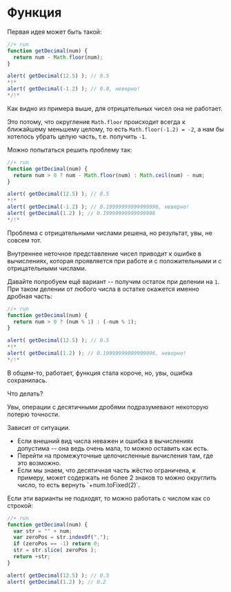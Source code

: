 # Функция

Первая идея может быть такой:

```js
//+ run
function getDecimal(num) {
  return num - Math.floor(num);
}

alert( getDecimal(12.5) ); // 0.5
*!*
alert( getDecimal(-1.2) ); // 0.8, неверно!
*/!*
```

Как видно из примера выше, для отрицательных чисел она не работает. 

Это потому, что округление `Math.floor` происходит всегда к ближайшему меньшему целому, то есть `Math.floor(-1.2) = -2`, а нам бы хотелось убрать целую часть, т.е. получить `-1`.

Можно попытаться решить проблему так:

```js
//+ run
function getDecimal(num) {
  return num > 0 ? num - Math.floor(num) : Math.ceil(num) - num;
}

alert( getDecimal(12.5) ); // 0.5
*!*
alert( getDecimal(-1.2) ); // 0.19999999999999996, неверно!
alert( getDecimal(1.2) ); // 0.19999999999999996
*/!*
```

Проблема с отрицательными числами решена, но результат, увы, не совсем тот.

Внутреннее неточное представление чисел приводит к ошибке в вычислениях, которая проявляется при работе и с положительными и с отрицательными числами.

Давайте попробуем ещё вариант -- получим остаток при делении на `1`. При таком делении от любого числа в остатке окажется именно дробная часть:

```js
//+ run
function getDecimal(num) {
  return num > 0 ? (num % 1) : (-num % 1);
}

alert( getDecimal(12.5) ); // 0.5
*!*
alert( getDecimal(1.2) ); // 0.19999999999999996, неверно!
*/!*
```

В общем-то, работает, функция стала короче, но, увы, ошибка сохранилась.

Что делать?

Увы, операции с десятичными дробями подразумевают некоторую потерю точности. 

Зависит от ситуации. 
<ul>
<li>Если внешний вид числа неважен и ошибка в вычислениях допустима -- она ведь очень мала, то можно оставить как есть.</li>
<li>Перейти на промежуточные целочисленные вычисления там, где это возможно.</li>
<li>Если мы знаем, что десятичная часть жёстко ограничена, к примеру, может содержать не более 2 знаков то можно округлить число, то есть вернуть `+num.toFixed(2)`.</li>
</ul>

Если эти варианты не подходят, то можно работать с числом как со строкой:

```js
//+ run
function getDecimal(num) {
  var str = "" + num;
  var zeroPos = str.indexOf(".");
  if (zeroPos == -1) return 0;
  str = str.slice( zeroPos );
  return +str;
}

alert( getDecimal(12.5) ); // 0.5
alert( getDecimal(1.2) ); // 0.2
```

